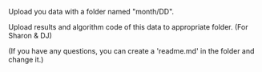 Upload you data with a folder named "month/DD".

Upload results and algorithm code of this data to appropriate folder. (For Sharon & DJ)

(If you have any questions, you can create a 'readme.md' in the folder and change it.)

